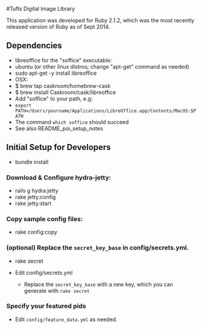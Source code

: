 #Tufts Digital Image Library

This application was developed for Ruby 2.1.2, which was the most recently released version of Ruby as of Sept 2014.

## Dependencies
* libreoffice for the "soffice" executable:
 * ubuntu (or other linux distros; change "apt-get" command as needed)
  * sudo apt-get -y install libreoffice
 * OSX:
  * $ brew tap caskroom/homebrew-cask
  * $ brew install Caskroom/cask/libreoffice
  * Add "soffice" to your path, e.g:
   * ```export PATH=/Users/yourname/Applications/LibreOffice.app/Contents/MacOS:$PATH```
 * The command ```which soffice``` should succeed
* See also README_poi_setup_notes

## Initial Setup for Developers

* bundle install

### Download & Configure hydra-jetty:
* rails g hydra:jetty
* rake jetty:config
* rake jetty:start

### Copy sample config files:
* rake config:copy

### (optional) Replace the ```secret_key_base``` in config/secrets.yml.
* rake secret

* Edit config/secrets.yml
  * Replace the ```secret_key_base``` with a new key, which you can generate with ```rake secret```

### Specify your featured pids

* Edit ```config/feature_data.yml``` as needed.
